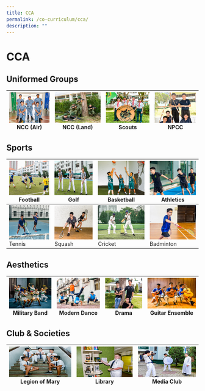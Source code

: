 ```yaml
---
title: CCA
permalink: /co-curriculum/cca/
description: ""
---
```

# CCA


## Uniformed Groups


| <img src="images/NCC(air).jpg" style="width:300px; height:80px"/> NCC (Air)| <img src="images/NCC%20(land).jpg" style="width:300px; height:80px"/> NCC (Land) | <img src="/images/Scouts.jpg" style="width:300px; height:80px"/> Scouts | <img src="/images/NPCC.jpg" style="width:300px; height:80px"/> NPCC |
|-----|-----|-----|-----|


Sports
------

| <img src="/images/football.jpg" style="width:300px; height:90px"/> Football  | <img src="/images/Golf.jpg" style="width:300px; height:90px"/> Golf | <img src="/images/Basketball.jpg" style="width:300px; height:90px"/> Basketball | <img src="/images/track%20n%20Field.jpg" style="width:300px; height:90px"/> Athletics |
|-----|-----|-----|-----|
| <img src="/images/tennis.jpg" style="width:300px; height:90px"/> Tennis  | <img src="/images/Squash.jpg" style="width:300px; height:90px"/> Squash | <img src="/images/Cricket.jpg" style="width:300px; height:90px"/> Cricket | <img src="/images/Badminton.jpg" style="width:300px; height:90px"/> Badminton |

Aesthetics
----------
| <img src="images/Military%20Band.jpg" style="width:300px; height:80px"/> Military Band  | <img src="images/dance.jpg" style="width:300px; height:80px"/> Modern Dance | <img src="/images/drama.jpg" style="width:300px; height:80px"/> Drama | <img src="/images/Guitar%20Ensemble.jpg" style="width:300px; height:80px"/> Guitar Ensemble |
|-----|-----|-----|-----|

Club & Societies
----------------

| <img src="images/legion%20of%20mary.jpg" style="width:300px; height:80px"/> Legion of Mary  | <img src="/images/Library.jpg" style="width:300px; height:80px"/> Library | <img src="/images/media%20and%20design.jpg" style="width:300px; height:80px"/> Media Club |
|-----|-----|-----|